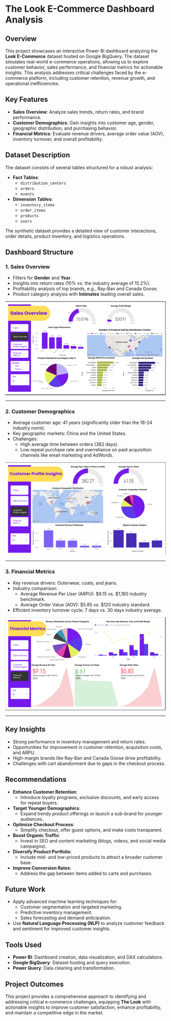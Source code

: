 # **The Look E-Commerce Dashboard Analysis**

## **Overview**
This project showcases an interactive Power BI dashboard analyzing the **Look E-Commerce** dataset hosted on Google BigQuery. The dataset simulates real-world e-commerce operations, allowing us to explore customer behavior, sales performance, and financial metrics for actionable insights. This analysis addresses critical challenges faced by the e-commerce platform, including customer retention, revenue growth, and operational inefficiencies.

## **Key Features**
- **Sales Overview**: Analyze sales trends, return rates, and brand performance.
- **Customer Demographics**: Gain insights into customer age, gender, geographic distribution, and purchasing behavior.
- **Financial Metrics**: Evaluate revenue drivers, average order value (AOV), inventory turnover, and overall profitability.

## **Dataset Description**
The dataset consists of several tables structured for a robust analysis:
- **Fact Tables**: 
  - `distribution_centers`
  - `orders`
  - `events`
- **Dimension Tables**:
  - `inventory_items`
  - `order_items`
  - `products`
  - `users`

The synthetic dataset provides a detailed view of customer interactions, order details, product inventory, and logistics operations.

## **Dashboard Structure**
### **1. Sales Overview**
- Filters for **Gender** and **Year**.
- Insights into return rates (10% vs. the industry average of 15.2%).
- Profitability analysis of top brands, e.g., Ray-Ban and Canada Goose.
- Product category analysis with **Intimates** leading overall sales.

![Sales Overview Screenshot](Screenshots/sales.png)

---

### **2. Customer Demographics**
- Average customer age: 41 years (significantly older than the 18-24 industry norm).
- Key geographic markets: China and the United States.
- Challenges:
  - High average time between orders (382 days).
  - Low repeat purchase rate and overreliance on paid acquisition channels like email marketing and AdWords.

![Customer Demographics Screenshot](Screenshots/customer.png)

---

### **3. Financial Metrics**
- Key revenue drivers: Outerwear, coats, and jeans.
- Industry comparison:
  - Average Revenue Per User (ARPU): $9.15 vs. $1,180 industry benchmark.
  - Average Order Value (AOV): $5.85 vs. $120 industry standard.
- Efficient inventory turnover cycle: 7 days vs. 30 days industry average.

![Financial Metrics Screenshot](Screenshots/finance.png)

---

## **Key Insights**
- Strong performance in inventory management and return rates.
- Opportunities for improvement in customer retention, acquisition costs, and ARPU.
- High-margin brands like Ray-Ban and Canada Goose drive profitability.
- Challenges with cart abandonment due to gaps in the checkout process.

## **Recommendations**
- **Enhance Customer Retention**: 
  - Introduce loyalty programs, exclusive discounts, and early access for repeat buyers.
- **Target Younger Demographics**:
  - Expand trendy product offerings or launch a sub-brand for younger audiences.
- **Optimize Checkout Process**:
  - Simplify checkout, offer guest options, and make costs transparent.
- **Boost Organic Traffic**:
  - Invest in SEO and content marketing (blogs, videos, and social media campaigns).
- **Diversify Product Portfolio**:
  - Include mid- and low-priced products to attract a broader customer base.
- **Improve Conversion Rates**:
  - Address the gap between items added to carts and purchases.

## **Future Work**
- Apply advanced machine learning techniques for:
  - Customer segmentation and targeted marketing.
  - Predictive inventory management.
  - Sales forecasting and demand anticipation.
- Use **Natural Language Processing (NLP)** to analyze customer feedback and sentiment for improved customer insights.

## **Tools Used**
- **Power BI**: Dashboard creation, data visualization, and DAX calculations.
- **Google BigQuery**: Dataset hosting and query execution.
- **Power Query**: Data cleaning and transformation.

## **Project Outcomes**
This project provides a comprehensive approach to identifying and addressing critical e-commerce challenges, equipping **The Look** with actionable insights to improve customer satisfaction, enhance profitability, and maintain a competitive edge in the market.
